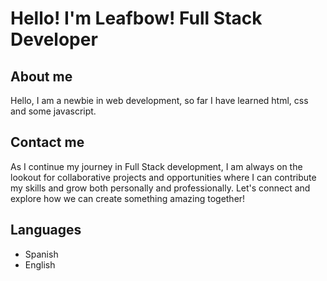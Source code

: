 # Hello! I'm Leafbow! Full Stack Developer

## About me
Hello, I am a newbie in web development, so far I have learned html, css and some javascript.


## Contact me
As I continue my journey in Full Stack development, I am always on the lookout for collaborative projects and opportunities where I can contribute my skills and grow both personally and professionally. Let's connect and explore how we can create something amazing together!

## Languages
- Spanish
- English 
